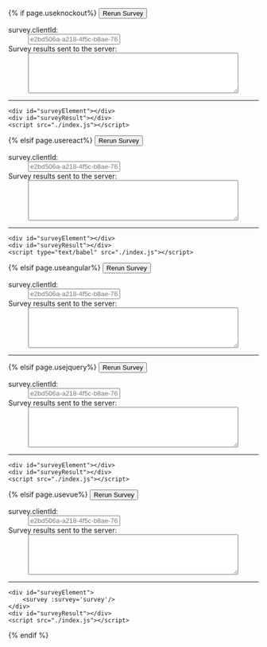 <!DOCTYPE html>
<html>
{% if page.useknockout%}
<head>
    <title>Welcome to Knockout</title>
    <script src="https://cdnjs.cloudflare.com/ajax/libs/knockout/3.3.0/knockout-min.js"></script>
    <script src="https://unpkg.com/survey-knockout"></script>
    <link rel="stylesheet" href="https://unpkg.com/bootstrap@3.3.7/dist/css/bootstrap.min.css">
    <link rel="stylesheet" href="./index.css">
</head>

<body>
    <button onclick="runSurveyCheck()">Rerun Survey</button>
    <dl>
      <dt>survey.clientId:</dt>
       <dd> <input id="clientIdinput" placeholder="e2bd506a-a218-4f5c-b8ae-768f203e399b"/> </dd>
      <dt>Survey results sent to the server:</dt>
       <dd> <textarea id="serverResultArea" rows="5" cols="50"></textarea> </dd>
    </dl>
    <hr/>

    <div id="surveyElement"></div>
    <div id="surveyResult"></div>
    <script src="./index.js"></script>
</body>
{% elsif page.usereact%}
<head>
    <title>Welcome to React</title>
    <script src="https://unpkg.com/react@15/dist/react.js"></script>
    <script src="https://unpkg.com/react-dom@15/dist/react-dom.js"></script>
    <script src="https://cdnjs.cloudflare.com/ajax/libs/babel-core/5.8.23/browser.js"></script>
    <script src="https://unpkg.com/survey-react"></script>
    <link rel="stylesheet" href="https://unpkg.com/bootstrap@3.3.7/dist/css/bootstrap.min.css">
    <link rel="stylesheet" href="./index.css">
</head>

<body>
    <button onclick="runSurveyCheck()">Rerun Survey</button>
    <dl>
      <dt>survey.clientId:</dt>
       <dd> <input id="clientIdinput" placeholder="e2bd506a-a218-4f5c-b8ae-768f203e399b"/> </dd>
      <dt>Survey results sent to the server:</dt>
       <dd> <textarea id="serverResultArea" rows="5" cols="50"></textarea> </dd>
    </dl>
    <hr/>
    
    <div id="surveyElement"></div>
    <div id="surveyResult"></div>
    <script type="text/babel" src="./index.js"></script>
</body>
{% elsif page.useangular%}
<head>
    <title>Welcome to Angular</title>
    <script src="https://npmcdn.com/zone.js"></script>
    <script src="https://npmcdn.com/core-js/client/shim.min.js"></script>
    <script src="https://npmcdn.com/rxjs@5.0.0-beta.6/bundles/Rx.umd.js"></script>
    <script src="https://npmcdn.com/@angular/core@2.0.0-rc.5/bundles/core.umd.js"></script>
    <script src="https://npmcdn.com/@angular/common@2.0.0-rc.5/bundles/common.umd.js"></script>
    <script src="https://npmcdn.com/@angular/compiler@2.0.0-rc.5/bundles/compiler.umd.js"></script>
    <script src="https://npmcdn.com/@angular/platform-browser@2.0.0-rc.5/bundles/platform-browser.umd.js"></script>
    <script src="https://npmcdn.com/@angular/platform-browser-dynamic@2.0.0-rc.5/bundles/platform-browser-dynamic.umd.js"></script>
    <script src="https://unpkg.com/survey-angular"></script>
    <link rel="stylesheet" href="https://unpkg.com/bootstrap@3.3.7/dist/css/bootstrap.min.css">
    <link rel="stylesheet" href="./index.css">
</head>

<body>
    <button onclick="runSurveyCheck()">Rerun Survey</button>
    <dl>
      <dt>survey.clientId:</dt>
       <dd> <input id="clientIdinput" placeholder="e2bd506a-a218-4f5c-b8ae-768f203e399b"/> </dd>
      <dt>Survey results sent to the server:</dt>
       <dd> <textarea id="serverResultArea" rows="5" cols="50"></textarea> </dd>
    </dl>
    <hr/>
    <ng-app></ng-app>
    <div id="surveyResult"></div>
    <script src="./index.js"></script>
</body>
{% elsif page.usejquery%}
<head>
    <title>Welcome to JQuery</title>
    <script src="https://unpkg.com/jquery"></script>
    <script src="https://unpkg.com/survey-jquery"></script>
    <link rel="stylesheet" href="https://unpkg.com/bootstrap@3.3.7/dist/css/bootstrap.min.css">
    <link rel="stylesheet" href="./index.css">
</head>

<body>
    <button onclick="runSurveyCheck()">Rerun Survey</button>
    <dl>
      <dt>survey.clientId:</dt>
       <dd> <input id="clientIdinput" placeholder="e2bd506a-a218-4f5c-b8ae-768f203e399b"/> </dd>
      <dt>Survey results sent to the server:</dt>
       <dd> <textarea id="serverResultArea" rows="5" cols="50"></textarea> </dd>
    </dl>
    <hr/>
    
    <div id="surveyElement"></div>
    <div id="surveyResult"></div>
    <script src="./index.js"></script>
</body>
{% elsif page.usevue%}
<head>
    <title>Welcome to Vue</title>
    <script src="https://unpkg.com/vue/dist/vue.js"></script>
    <script src="https://unpkg.com/survey-vue"></script>
    <link rel="stylesheet" href="https://unpkg.com/bootstrap@3.3.7/dist/css/bootstrap.min.css">
    <link rel="stylesheet" href="./index.css">
</head>

<body>
    <button onclick="runSurveyCheck()">Rerun Survey</button>
    <dl>
      <dt>survey.clientId:</dt>
       <dd> <input id="clientIdinput" placeholder="e2bd506a-a218-4f5c-b8ae-768f203e399b"/> </dd>
      <dt>Survey results sent to the server:</dt>
       <dd> <textarea id="serverResultArea" rows="5" cols="50"></textarea> </dd>
    </dl>
    <hr/>
    
    <div id="surveyElement">
        <survey :survey='survey'/>
    </div>
    <div id="surveyResult"></div>
    <script src="./index.js"></script>
</body>
{% endif %}
</html>